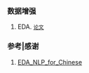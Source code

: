 ### 数据增强

1. EDA. [`论文`](https://arxiv.org/abs/1901.11196)



### 参考|感谢

1. [EDA_NLP_for_Chinese](https://github.com/zhanlaoban/EDA_NLP_for_Chinese)
